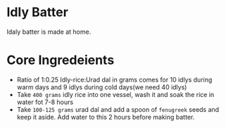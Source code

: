 # Idly Batter
Idaly batter is made at home.

# Core Ingredeients
- Ratio of 1:0.25 Idly-rice:Urad dal in grams comes for 10 idlys during warm days and 9 idlys during cold days(we need 40 idlys)
- Take `400 grams` idly rice into one vessel, wash it and soak the rice in water fot 7-8 hours
- Take `100-125 grams` urad dal and add a spoon of `fenugreek` seeds and keep it aside. Add water to this 2 hours before making batter.
